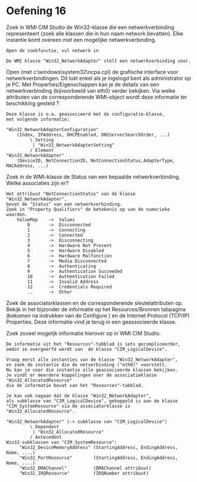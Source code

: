 # Oefening 16

Zoek in WMI CIM Studio de Win32-klasse die een netwerkverbinding representeert 
(zoek alle klassen die in hun naam network bevatten). 
Elke instantie komt overeen met een mogelijke netwerkverbinding.

```
Open de zoekfunctie, vul network in

De WMI klasse "Win32_NetworkAdapter" stelt een netwerkverbinding voor.
```

Open (met c:\windows\system32\ncpa.cpl) de grafische interface voor netwerkverbindingen. 
Dit lukt enkel als je ingelogd bent als administrator op je PC. 
Met Properties/Eigenschappen kan je de details van een netwerkverbinding (bijvoorbeeld van eth0) verder bekijken. 
Via welke attributen van de corresponderende WMI-object wordt deze informatie ter beschikking gesteld ? 

```
Deze klasse is o.a. geassocieerd met de configuratie-klasse, 
met volgende informatie:
 
"Win32_NetworkAdapterConfiguration" 
	(Index, IPAddress, DHCPEnabled, DNSServerSearchOrder, ...)
         \ Setting
          | "Win32_NetworkAdapterSetting"
         / Element
"Win32_NetworkAdapter"
	(DeviceID, NetConnectionID, NetConnectionStatus,AdapterType, MACAddress, ...)
```

Zoek in de WMI-klasse de Status van een bepaalde netwerkverbinding.
Welke associaties zijn er? 

```
Het attribuut "NetConnectionStatus" van de klasse "Win32_NetworkAdapter",
bevat de "Status" van een netwerkverbinding. 
Zoek in "Property Qualifiers" de betekenis op van de numerieke waarden.
	ValueMap	->	Values
		0		->	Disconnected
		1		->	Connecting
		2		-> 	Connected
		3		->	Disconnecting
		4		->	Hardware Not Present
		5		->	Hardware Disabled
		6		->	Hardware Malfunction
		7		->	Media Disconnected
		8		->	Authenticating
		9		->	Authentication Succeeded 
		10		->	Authentication Failed
		11		->	Invalid Address
		12		->	Credentials Required
		.. 		-> 	Other
```

Zoek de associatorklassen en de corresponderende sleutelattributen op.
Bekijk in het bijzonder de informatie op het Resources/Bronnen tabpagina (bekomen na indrukken van de Configure ) en de Internet Protocol (TCP/IP) Properties. 
Deze informatie vind je terug in een geassocieerde klasse.

Zoek zoveel mogelijk informatie hierover op in WMI CIM Studio.

```
De informatie uit het "Resources"-tabblad is iets gecompliceerder, 
omdat ze overgeërfd wordt van  de klasse "CIM_LogicalDevice". 

Vraag eerst alle instanties van de klasse "Win32_NetworkAdapter", 
en zoek de instantie die de netverbinding ("eth0)" voorstelt.
Nu kan je voor die instantie alle geassocieerde klassen bekijken. 
Je vindt er meerdere koppelingen over de associatieklasse "Win32_AllocatedResource"
die de informatie bevat van het "Resources"-tabblad. 

Je kan ook nagaan dat de klasse "Win32_NetworkAdapter", 
als subklasse van "CIM_LogicalDevice", gekoppeld is aan de klasse 
"CIM_SystemResource" via de associatorklasse is "Win32_AllocatedResource".

"Win32_NetworkAdapter" (-> subklasse van "CIM_LogicalDevice")
         \ Dependent
          | "Win32_AllocatedResource"
         / Antecedent
Win32-subklassen van "CIM_SystemResource":
     "Win32_DeviceMemoryAddress" (StartingAddress, EndingAddress, Name, ....)
     "Win32_PortResource"        (StartingAddress, EndingAddress, Name, ....)
     "Win32_DMAChannel"          (DMAChannel attribuut)
     "Win32_IRQResource"         (IRQNumber attribuut)	

```